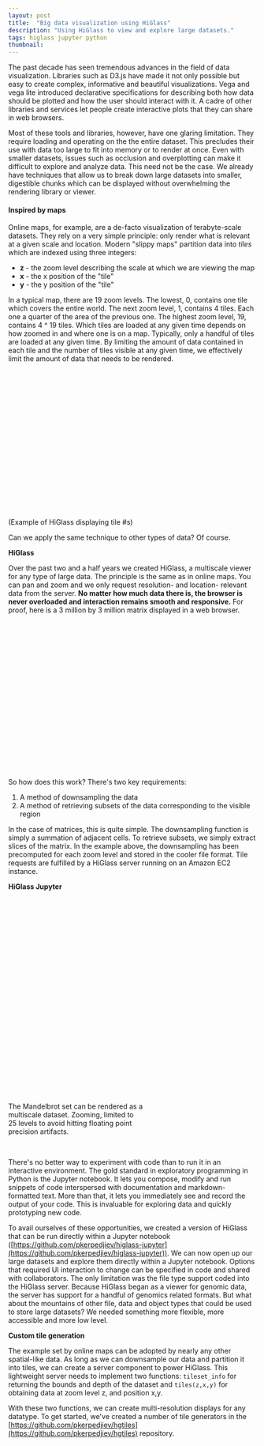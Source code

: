 ```yaml
---
layout: post
title:  "Big data visualization using HiGlass"
description: "Using HiGlass to view and explore large datasets."
tags: higlass jupyter python
thumbnail: 
---
```


The past decade has seen tremendous advances in the field of data
visualization.  Libraries such as D3.js have made it not only possible but easy
to create complex, informative and beautiful visualizations. Vega and vega lite
introduced declarative specifications for describing both how data should be
plotted and how the user should interact with it. A cadre of other libraries
and services let people create interactive plots that they can share in 
web browsers.

Most of these tools and libraries, however, have one glaring limitation. They
require loading and operating on the the entire dataset. This precludes their
use with data too large to fit into memory or to render at once. Even with
smaller datasets, issues such as occlusion and overplotting can make it
difficult to explore and analyze data. This need not be the case. 
We already have techniques that allow us to break
down large datasets into smaller, digestible chunks which can be displayed
without overwhelming the rendering library or viewer. 

#### Inspired by maps

Online maps, for
example, are a de-facto visualization of terabyte-scale datasets. They rely on
a very simple principle: only render what is relevant at a given scale and
location. Modern "slippy maps" partition data into <i>tiles</i> which are indexed
using three integers:

* **z** - the zoom level describing the scale at which we are viewing the map
* **x** - the x position of the "tile"
* **y** - the y position of the "tile"

In a typical map, there are 19 zoom levels. The lowest, 0, contains one tile
which covers the entire world. The next zoom level, 1, contains 4 tiles. Each
one a quarter of the area of the previous one. The highest zoom level, 19,
contains 4 ^ 19 tiles. Which tiles are loaded at any given time depends on how
zoomed in and where one is on a map. Typically, only a handful of tiles are
loaded at any given time. By limiting the amount of data contained in each tile
and the number of tiles visible at any given time, we effectively limit the
amount of data that needs to be rendered.

<div id="maps-and-tiles" style="width: 550px; height: 300px"> </div>
(Example of HiGlass displaying tile #s)

Can we apply the same technique to other types of data? Of course.

<b>HiGlass</b>

Over the past two and a half years we created HiGlass, a multiscale viewer for
any type of large data. The principle is the same as in online maps. You can
pan and zoom and we only request resolution- and location- relevant data from
the server. **No matter how much data there is, the browser is never overloaded
and interaction remains smooth and responsive.** For proof, here is a 3 million 
by 3 million matrix displayed in a web browser.

<div id="two-heatmaps" style="width: 550px; height: 300px"></div>

<br />
So how does this work? There's two key requirements:

1. A method of downsampling the data
2. A method of retrieving subsets of the data corresponding to the visible region

In the case of matrices, this is quite simple. The downsampling function is
simply a summation of adjacent cells. To retrieve subsets, we simply extract
slices of the matrix. In the example above, the downsampling has been
precomputed for each zoom level and stored in the cooler file format. Tile
requests are fulfilled by a HiGlass server running on an Amazon EC2 instance. 

<b> HiGlass Jupyter </b>

<div class="wp-caption alignleft" style="width: 275px">
	<div id="mandelbrot" style="height: 400px"></div>
	<p class="wp-caption-text">The Mandelbrot set can be rendered as a multiscale dataset. 
	Zooming, limited to 25 levels to avoid hitting floating point precision
	artifacts.</p>
</div>
<br />

There's no better way to experiment with code than to run it in an interactive
environment. The gold standard in exploratory programming in Python is the
Jupyter notebook. It lets you compose, modify and run snippets of code
interspersed with documentation and markdown-formatted text.  More than that,
it lets you immediately see and record the output of your code.  This is
invaluable for exploring data and quickly prototyping new code.

To avail ourselves of these opportunities, we created a version of HiGlass that
can be run directly within a Jupyter notebook
([https://github.com/pkerpedjiev/higlass-jupyter](https://github.com/pkerpedjiev/higlass-jupyter)).
We can now open up our large datasets and explore them directly within a
Jupyter notebook. Options that required UI interaction to change can be
specified in code and shared with collaborators. The only limitation was the
file type support coded into the HiGlass server. Because HiGlass began as a
viewer for genomic data, the server has support for a handful of genomics
related formats. But what about the mountains of other file, data and object
types that could be used to store large datasets? We needed something more
flexible, more accessible and more low level.

<b> Custom tile generation </b>

The example set by online maps can be adopted by nearly any other spatial-like
data. As long as we can downsample our data and partition it into tiles, we can
create a server component to power HiGlass. This lightweight server needs to
implement two functions: `tileset_info` for returning the bounds and depth of
the dataset and `tiles(z,x,y)` for obtaining data at zoom level z, and position
x,y.

With these two functions, we can create multi-resolution displays for any
datatype. To get started, we've created a number of tile generators in the
[https://github.com/pkerpedjiev/hgtiles](https://github.com/pkerpedjiev/hgtiles)
repository.


<link rel="stylesheet" href="https://unpkg.com/higlass@1.1.5/dist/styles/hglib.css" type="text/css">

<script crossorigin src="https://unpkg.com/react@16/umd/react.development.js"></script>
<script crossorigin src="https://unpkg.com/react-dom@16/umd/react-dom.development.js"></script>
<script src="https://cdnjs.cloudflare.com/ajax/libs/pixi.js/4.8.1/pixi.min.js"></script>
<script src="https://cdnjs.cloudflare.com/ajax/libs/react-bootstrap/0.32.1/react-bootstrap.min.js"></script>

<script src="https://unpkg.com/higlass@1.2.8/dist/hglib.js"></script>
<script src="/js/higlass-jupyter-notebook/index.js"></script>

<script>
</script>
